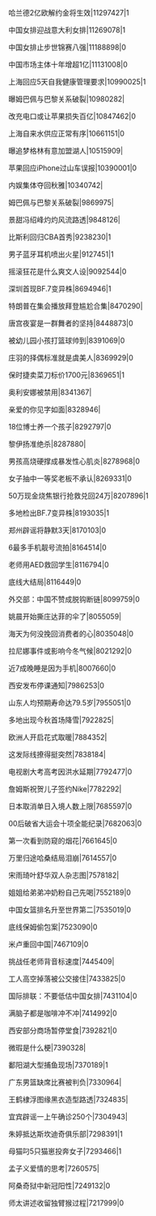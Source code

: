 哈兰德2亿欧解约金将生效|11297427|1

中国女排迎战意大利女排|11269078|1

中国女排止步世锦赛八强|11188898|0

中国市场主体十年增超1亿|11131008|0

上海回应5天自我健康管理要求|10990025|1

曝姆巴佩与巴黎关系破裂|10980282|

改充电口或让苹果损失百亿|10847462|0

上海自来水供应正常有序|10661151|0

曝追梦格林有意加盟湖人|10515909|

苹果回应iPhone过山车误报|10390001|0

内娱集体夺回秋雅|10340742|

姆巴佩与巴黎关系破裂|9869975|

景甜冯绍峰灼灼风流路透|9848126|

比斯利回归CBA首秀|9238230|1

男子蓝牙耳机喷出火星|9127451|1

摇滚狂花是什么爽文人设|9092544|0

深圳首现BF.7变异株|8694946|1

特朗普在集会播放拜登尴尬合集|8470290|

唐宫夜宴是一群舞者的坚持|8448873|0

被幼儿园小孩打篮球帅到|8391069|0

庄羽的择偶标准就是虞美人|8369929|0

保时捷卖菜刀标价1700元|8369651|1

奥利安娜被禁用|8341367|

亲爱的你见字如面|8328946|

18位博士养一个孩子|8292797|0

黎伊扬准绝杀|8287880|

男孩高烧硬撑成暴发性心肌炎|8278968|0

女子抽中一等奖老板不承认|8269331|0

50万现金烧焦银行抢救兑回24万|8207896|1

多地检出BF.7变异株|8193035|1

郑州辟谣将静默3天|8170103|0

6最多手机靓号流拍|8164514|0

老师用AED救回学生|8116794|0

底线大结局|8116449|0

外交部：中国不赞成脱钩断链|8099759|0

姚晨开始撕庄达菲的伞了|8055059|

海天为何没挽回消费者的心|8035048|0

拉尼娜事件或影响今冬气候|8021292|0

近7成晚睡是因为手机|8007660|0

西安发布停课通知|7986253|0

山东人均预期寿命达79.5岁|7955051|0

多地出现今秋首场降雪|7922825|

欧洲人开启花式取暖|7884352|

这发际线撩得挺突然|7838184|

电视剧大考高考因洪水延期|7792477|0

詹姆斯祝贺儿子签约Nike|7782292|

日本取消单日入境人数上限|7685597|0

00后破省大运会十项全能纪录|7682063|0

第一次看到防窥的烟花|7661645|0

万里归途哈桑结局泪崩|7614557|0

宋雨琦叶舒华双人杂志图|7578182|

姐姐给弟弟冲奶粉自己先喝|7552189|0

中国女篮排名升至世界第二|7535019|0

底线保姆偷包案|7523090|0

米卢重回中国|7467109|0

挑战任老师背音标速度|7445409|

工人高空掉落被公交接住|7433825|0

国际排联：不要低估中国女排|7431104|0

满脑子都是咖啡冲不冲|7414992|0

西安部分商场暂停堂食|7392821|0

微瑕是什么梗|7390328|

鄱阳湖大型捕鱼现场|7370189|1

广东男篮缺席比赛被判负|7330964|

王鹤棣浮图缘黑衣造型路透|7324835|

宜宾辟谣一上午确诊250个|7304943|

朱婷抵达斯坎迪奇俱乐部|7298391|1

母猫叼5只猫崽投奔女子|7293466|1

孟子义爱情的思考|7260575|

阿桑奇狱中新冠阳性|7249132|0

师太讲述收留独臂猴过程|7217999|0

